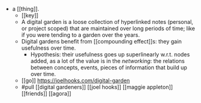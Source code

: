 - a [[thing]].
	- [[key]]
	- A digital garden is a loose collection of hyperlinked notes (personal, or project scoped) that are maintained over long periods of time; like if you were tending to a garden over the years.
	- Digital gardens benefit from [[compounding effect]]s: they gain usefulness over time.
		- Hypothesis: their usefulness goes up superlinearly w.r.t. nodes added, as a lot of the value is in the *networking*: the relations between concepts, events, pieces of information that build up over time.
	- [[go]] https://joelhooks.com/digital-garden
	- #pull [[digital gardeners]] [[joel hooks]] [[maggie appleton]] [[friends]] [[agora]]